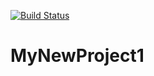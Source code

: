 [![Build Status](https://travis-ci.org/progaddict/MyNewProject1.svg?branch=master)](https://travis-ci.org/progaddict/MyNewProject1)

# MyNewProject1
